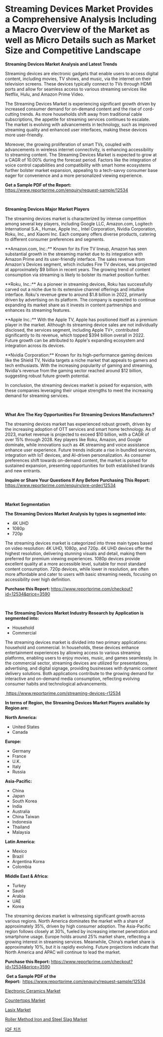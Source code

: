 <p><h1>Streaming Devices Market Provides a Comprehensive Analysis Including a Macro Overview of the Market as well as Micro Details such as Market Size and Competitive Landscape</h1></p><p><strong>Streaming Devices Market Analysis and Latest Trends</strong></p>
<p><p>Streaming devices are electronic gadgets that enable users to access digital content, including movies, TV shows, and music, via the internet on their television screens. These devices typically connect to TVs through HDMI ports and allow for seamless access to various streaming services like Netflix, Hulu, and Amazon Prime Video.</p><p>The Streaming Devices Market is experiencing significant growth driven by increased consumer demand for on-demand content and the rise of cord-cutting trends. As more households shift away from traditional cable subscriptions, the appetite for streaming services continues to escalate. The market is evolving with advancements in technology, such as improved streaming quality and enhanced user interfaces, making these devices more user-friendly.</p><p>Moreover, the growing proliferation of smart TVs, coupled with advancements in wireless internet connectivity, is enhancing accessibility to streaming content. The Streaming Devices Market is expected to grow at a CAGR of 10.00% during the forecast period. Factors like the integration of voice control capabilities and compatibility with smart home ecosystems further bolster market expansion, appealing to a tech-savvy consumer base eager for convenience and a more personalized viewing experience.</p></p>
<p><strong>Get a Sample PDF of the Report:&nbsp;</strong> <a href="https://www.reportprime.com/enquiry/request-sample/12534">https://www.reportprime.com/enquiry/request-sample/12534</a></p>
<p>&nbsp;</p>
<p><strong>Streaming Devices Major Market Players</strong></p>
<p><p>The streaming devices market is characterized by intense competition among several key players, including Google LLC, Amazon.com, Logitech International S.A., Humax, Apple Inc., Intel Corporation, Nvidia Corporation, Roku, Inc., and Xiaomi Inc. Each company offers diverse products, catering to different consumer preferences and segments.</p><p>**Amazon.com, Inc.:** Known for its Fire TV lineup, Amazon has seen substantial growth in the streaming market due to its integration with Amazon Prime and its user-friendly interface. The sales revenue from Amazon's Devices segment, which includes Fire TV devices, was projected at approximately $9 billion in recent years. The growing trend of content consumption via streaming is likely to bolster its market position further.</p><p>**Roku, Inc.:** As a pioneer in streaming devices, Roku has successfully carved out a niche due to its extensive channel offerings and intuitive interface. Roku's revenue grew to around $1.8 billion in 2022, primarily driven by advertising on its platform. The company is expected to continue expanding its market share as it invests in content partnerships and enhances its streaming features.</p><p>**Apple Inc.:** With the Apple TV, Apple has positioned itself as a premium player in the market. Although its streaming device sales are not individually disclosed, the services segment, including Apple TV+, contributed significantly to its revenue, which topped $394 billion overall in 2022. Future growth can be attributed to Apple's expanding ecosystem and integration across its devices.</p><p>**Nvidia Corporation:** Known for its high-performance gaming devices like the Shield TV, Nvidia targets a niche market that appeals to gamers and tech enthusiasts. With the increasing popularity of gaming and streaming, Nvidia's revenue from the gaming sector reached around $12 billion, suggesting robust future growth potential.</p><p>In conclusion, the streaming devices market is poised for expansion, with these companies leveraging their unique strengths to meet the increasing demand for streaming services.</p></p>
<p>&nbsp;</p>
<p><strong>What Are The Key Opportunities For Streaming Devices Manufacturers?</strong></p>
<p><p>The streaming devices market has experienced robust growth, driven by the increasing adoption of OTT services and smart home technology. As of 2023, market revenue is projected to exceed $10 billion, with a CAGR of over 15% through 2028. Key players like Roku, Amazon, and Google dominate, while innovations such as 4K streaming and voice assistance enhance user experience. Future trends indicate a rise in bundled services, integration with IoT devices, and AI-driven personalization. As consumer preferences shift towards on-demand content, the market is poised for sustained expansion, presenting opportunities for both established brands and new entrants.</p></p>
<p><strong>Inquire or Share Your Questions If Any Before Purchasing This Report:</strong> <a href="https://www.reportprime.com/enquiry/pre-order/12534">https://www.reportprime.com/enquiry/pre-order/12534</a></p>
<p>&nbsp;</p>
<p><strong>Market Segmentation</strong></p>
<p><strong>The Streaming Devices Market Analysis by types is segmented into:</strong></p>
<p><ul><li>4K UHD</li><li>1080p</li><li>720p</li></ul></p>
<p><p>The streaming devices market is categorized into three main types based on video resolution: 4K UHD, 1080p, and 720p. 4K UHD devices offer the highest resolution, delivering stunning visuals and detail, making them preferred for premium viewing experiences. 1080p devices provide excellent quality at a more accessible level, suitable for most standard content consumption. 720p devices, while lower in resolution, are often more affordable and cater to users with basic streaming needs, focusing on accessibility over high definition.</p></p>
<p><strong>Purchase this Report:&nbsp;</strong><a href="https://www.reportprime.com/checkout?id=12534&price=3590">https://www.reportprime.com/checkout?id=12534&price=3590</a></p>
<p>&nbsp;</p>
<p><strong>The Streaming Devices Market Industry Research by Application is segmented into:</strong></p>
<p><ul><li>Household</li><li>Commercial</li></ul></p>
<p><p>The streaming devices market is divided into two primary applications: household and commercial. In households, these devices enhance entertainment experiences by allowing access to various streaming platforms, enabling users to enjoy movies, music, and games seamlessly. In the commercial sector, streaming devices are utilized for presentations, advertising, and digital signage, providing businesses with dynamic content delivery solutions. Both applications contribute to the growing demand for interactive and on-demand media consumption, reflecting evolving consumer habits and technological advancements.</p></p>
<p><a href="https://www.reportprime.com/streaming-devices-r12534">&nbsp;https://www.reportprime.com/streaming-devices-r12534</a></p>
<p><strong>In terms of Region, the Streaming Devices Market Players available by Region are:</strong></p>
<p>
    <p> <strong> North America: </strong>
        <ul>
            <li>United States</li>
            <li>Canada</li>
        </ul>
        </p> 
    <p> <strong> Europe: </strong>
        <ul>
            <li>Germany</li>
            <li>France</li>
            <li>U.K.</li>
            <li>Italy</li>
            <li>Russia</li>
        </ul>
        </p> 
    <p> <strong> Asia-Pacific: </strong>
        <ul>
            <li>China</li>
            <li>Japan</li>
            <li>South Korea</li>
            <li>India</li>
            <li>Australia</li>
            <li>China Taiwan</li>
            <li>Indonesia</li>
            <li>Thailand</li>
            <li>Malaysia</li>
        </ul>
        </p> 
    <p> <strong> Latin America: </strong>
        <ul>
            <li>Mexico</li>
            <li>Brazil</li>
            <li>Argentina Korea</li>
            <li>Colombia</li>
        </ul>
        </p> 
    <p> <strong> Middle East & Africa: </strong>
        <ul>
            <li>Turkey</li>
            <li>Saudi</li>
            <li>Arabia</li>
            <li>UAE</li>
            <li>Korea</li>
        </ul>
    </p>
    </p>
<p><p>The streaming devices market is witnessing significant growth across various regions. North America dominates the market with a share of approximately 35%, driven by high consumer adoption. The Asia-Pacific region follows closely at 30%, fueled by increasing internet penetration and smartphone usage. Europe holds around 25% market share, reflecting a growing interest in streaming services. Meanwhile, China’s market share is approximately 10%, but it is rapidly evolving. Future projections indicate that North America and APAC will continue to lead the market.</p></p>
<p><strong>Purchase this Report: </strong><a href="https://www.reportprime.com/checkout?id=12534&price=3590">https://www.reportprime.com/checkout?id=12534&price=3590</a></p>
<p>&nbsp;<strong>Get a Sample PDF of the Report:&nbsp;&nbsp;</strong><a href="https://www.reportprime.com/enquiry/request-sample/12534">https://www.reportprime.com/enquiry/request-sample/12534</a></p>
<p><strong></strong></p>
<p><p><a href="https://github.com/santosh758595/Market-Research-Report-List-6/blob/main/electronic-ceramics-market.md">Electronic Ceramics Market</a></p><p><a href="https://www.linkedin.com/pulse/global-countertops-market-exploring-share-trends-future-pqkfe?trackingId=KdwyvO4FSwa16FeY%2FeFtAw%3D%3D">Countertops Market</a></p><p><a href="https://medium.com/@gc37tmozie/lasix-market-outlook-complete-industry-analysis-2024-to-2031-1d7d50d95867">Lasix Market</a></p><p><a href="https://issuu.com/reportprime-2/docs/roller-method-iron-and-steel-slag-m_7736e24a71f534">Roller Method Iron and Steel Slag Market</a></p><p><a href="https://medium.com/@kavonhansen21/iqf-%EC%B9%98%EC%A6%88-%EC%8B%9C%EC%9E%A5-%EC%A0%90%EC%9C%A0%EC%9C%A8-%EB%B0%8F-%EC%8B%A0%EA%B7%9C-%ED%8A%B8%EB%A0%8C%EB%93%9C-%EB%B6%84%EC%84%9D-%EC%9C%A0%ED%98%95-%EC%9A%A9%EB%8F%84-%EC%B5%9C%EC%A2%85-%EC%82%AC%EC%9A%A9%EC%97%90-%EB%94%B0%EB%A5%B8-2024%EB%85%84%EB%B6%80%ED%84%B0-2031%EB%85%84%EA%B9%8C%EC%A7%80%EC%9D%98-%EC%98%88%EC%B8%A1-bdb957359982">IQF 치즈</a></p></p>
